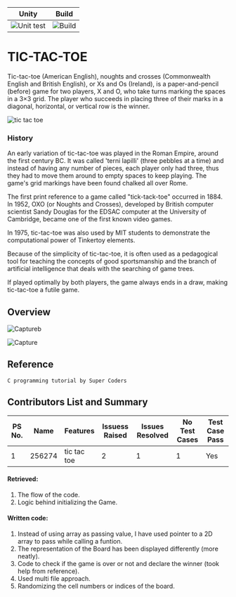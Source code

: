 Unity | Build |
------|----------|
<img src="https://img.shields.io/badge/Unit test-passing-light green?style=flat" alt="Unit test" />|<img src="https://img.shields.io/badge/Build-passing-light green?style=flat" alt="Build" />
# TIC-TAC-TOE
Tic-tac-toe (American English), noughts and crosses (Commonwealth English and British English), or Xs and Os (Ireland), is a paper-and-pencil (before) game for two players, X and O, who take turns marking the spaces in a 3×3 grid. The player who succeeds in placing three of their marks in a diagonal, horizontal, or vertical row is the winner. 

![tic tac toe](http://www.thepopularapps.com/application/upload/Apps/2017/05/tic-tac-toe-game-free-29.png) 

### History
An early variation of tic-tac-toe was played in the Roman Empire, around the first century BC. It was called 'terni lapilli' (three pebbles at a time) and instead of having any number of pieces, each player only had three, thus they had to move them around to empty spaces to keep playing. The game's grid markings have been found chalked all over Rome.
   
The first print reference to a game called "tick-tack-toe" occurred in 1884.
In 1952, OXO (or Noughts and Crosses), developed by British computer scientist Sandy Douglas for the EDSAC computer at the University of Cambridge, became one of the first known video games.

In 1975, tic-tac-toe was also used by MIT students to demonstrate the computational power of Tinkertoy elements.
   
Because of the simplicity of tic-tac-toe, it is often used as a pedagogical tool for teaching the concepts of good sportsmanship and the branch of artificial intelligence that deals with the searching of game trees.
   
If played optimally by both players, the game always ends in a draw, making tic-tac-toe a futile game.

## Overview
![Captureb](https://user-images.githubusercontent.com/80679363/114760978-93bc5c00-9d7d-11eb-81b0-7265905e2888.PNG)


![Capture](https://user-images.githubusercontent.com/80679363/114761143-bfd7dd00-9d7d-11eb-8201-0a0a44c58c0e.PNG)

## Reference 

    C programming tutorial by Super Coders
## Contributors List and Summary

PS No. |  Name   |    Features    | Issuess Raised |Issues Resolved|No Test Cases|Test Case Pass
-------|---------|----------------|----------------|---------------|-------------|--------------
1 | 256274  | tic tac toe    | 2     | 1   |1  | Yes    

#### Retrieved: 
1. The flow of the code.
2. Logic behind initializing the Game.
#### Written code:
1. Instead of using array as passing value, I have used pointer to a 2D array to pass while calling a funtion.
2. The representation of the Board has been displayed differently (more neatly).
3. Code to check if the game is over or not and declare the winner (took help from reference).
4. Used multi file approach.
5. Randomizing the cell numbers or indices of the board.
